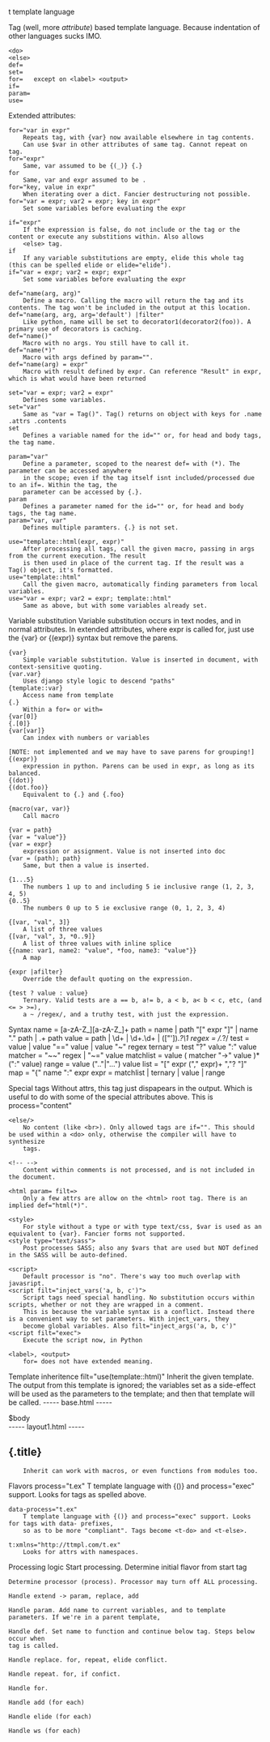 t template language

Tag (well, more *attribute*) based template language. Because indentation of other languages sucks IMO.

	<do>
	<else>
	def=
	set=
	for=   except on <label> <output>
	if=
	param=
	use=

Extended attributes:

	for="var in expr"
		Repeats tag, with {var} now available elsewhere in tag contents.
		Can use $var in other attributes of same tag. Cannot repeat on tag.
	for="expr"
		Same, var assumed to be {(_)} {.}
	for
		Same, var and expr assumed to be . 
	for="key, value in expr"
		When iterating over a dict. Fancier destructuring not possible.
	for="var = expr; var2 = expr; key in expr"
		Set some variables before evaluating the expr
				
	if="expr"
		If the expression is false, do not include or the tag or the content or execute any substitions within. Also allows 
		<else> tag.
	if
		If any variable substitutions are empty, elide this whole tag (this can be spelled elide or elide="elide").
	if="var = expr; var2 = expr; expr"
		Set some variables before evaluating the expr
	
	def="name(arg, arg)"
		Define a macro. Calling the macro will return the tag and its contents. The tag won't be included in the output at this location.
	def="name(arg, arg, arg='default') |filter"
		Like python, name will be set to decorator1(decorator2(foo)). A primary use of decorators is caching.
	def="name()"
		Macro with no args. You still have to call it.
	def="name(*)"
		Macro with args defined by param="".
	def="name(arg) = expr"
		Macro with result defined by expr. Can reference "Result" in expr, which is what would have been returned

	set="var = expr; var2 = expr"
		Defines some variables.
	set="var"
		Same as "var = Tag()". Tag() returns on object with keys for .name .attrs .contents
	set 
		Defines a variable named for the id="" or, for head and body tags, the tag name.
		
	param="var"
		Define a parameter, scoped to the nearest def= with (*). The parameter can be accessed anywhere 
		in the scope; even if the tag itself isnt included/processed due to an if=. Within the tag, the 
		parameter can be accessed by {.}.
	param
		Defines a parameter named for the id="" or, for head and body tags, the tag name.
	param="var, var"
		Defines multiple paramters. {.} is not set.
		
	use="template::html(expr, expr)"
		After processing all tags, call the given macro, passing in args from the current execution. The result
		is then used in place of the current tag. If the result was a Tag() object, it's formatted.
	use="template::html"
		Call the given macro, automatically finding parameters from local variables.
	use="var = expr; var2 = expr; template::html"
		Same as above, but with some variables already set.
		
Variable substitution
	Variable substitution occurs in text nodes, and in normal attributes. In extended attributes, where expr is called for, just use the {var} or {(expr)} syntax but remove the parens.
	
	{var}
		Simple variable substitution. Value is inserted in document, with context-sensitive quoting.
	{var.var}
		Uses django style logic to descend "paths"
	{template::var}
		Access name from template
	{.}
		Within a for= or with=
	{var[0]}
	{.[0]}
	{var[var]}
		Can index with numbers or variables
		
	[NOTE: not implemented and we may have to save parens for grouping!]
	{(expr)}
		expression in python. Parens can be used in expr, as long as its balanced.
	{(dot)}
	{(dot.foo)}
		Equivalent to {.} and {.foo}
		
	{macro(var, var)}
		Call macro
		
	{var = path}
	{var = "value"}}
	{var = expr}
		expression or assignment. Value is not inserted into doc
	{var = (path); path}
		Same, but then a value is inserted.
	
	{1...5}
		The numbers 1 up to and including 5 ie inclusive range (1, 2, 3, 4, 5)
	{0..5}
		The numbers 0 up to 5 ie exclusive range (0, 1, 2, 3, 4)
		
	{[var, "val", 3]}
		A list of three values
	{[var, "val", 3, *0..9]}
		A list of three values with inline splice
	{{name: var1, name2: "value", *foo, name3: "value"}}
		A map 
		
	{expr |afilter}
		Override the default quoting on the expression. 
	
	{test ? value : value}
		Ternary. Valid tests are a == b, a!= b, a < b, a< b < c, etc, (and <= > >=),
		a ~ /regex/, and a truthy test, with just the expression. 
	
Syntax
	name = [a-zA-Z_][a-zA-Z_]+
	path = name | path "[" expr "]" | name "." path | \.+ path
	value = path | \d+ | \d+\.\d+ | (["']).*?\1
	regex = /.*?/
	test = value | value "==" value | value "~" regex
	ternary = test "?" value ":" value
	matcher = "~~" regex | "~=" value
	matchlist = value ( matcher "->" value )* (":" value)
	range = value (".."|"...") value
	list = "[" expr ("," expr)+ ","? "]"
	map = "{" name ":" expr
	expr = matchlist | ternary | value | range

Special tags
	<do>
		Without attrs, this tag just dispapears in the output. Which is useful to do with some of the special attributes above.
		This is process="content"
		
	<else/>
		No content (like <br>). Only allowed tags are if="". This should be used within a <do> only, otherwise the compiler will have to synthesize 
		tags.

	<!-- --> 
		Content within comments is not processed, and is not included in the document.
		
	<html param= filt=>
		Only a few attrs are allow on the <html> root tag. There is an implied def="html(*)".
		
	<style>
	 	For style without a type or with type text/css, $var is used as an equivalent to {var}. Fancier forms not supported.
	<style type="text/sass">
		Post processes SASS; also any $vars that are used but NOT defined in the SASS will be auto-defined.

	<script>
		Default processor is "no". There's way too much overlap with javasript.
	<script filt="inject_vars('a, b, c')">
		Script tags need special handling. No substitution occurs within scripts, whether or not they are wrapped in a comment.
		This is because the variable syntax is a conflict. Instead there is a convenient way to set parameters. With inject_vars, they
		become global variables. Also filt="inject_args('a, b, c')"
	<script filt="exec">
		Execute the script now, in Python
		
	<label>, <output>
		for= does not have extended meaning.

Template inheritence
	filt="use(template::html)"
		Inherit the given template.	The output from this template is ignored; the variables set as a side-effect will be used
		as the parameters to the template; and then that template will be called.
		----- base.html -----
		<html param="head, title, body, h1">
		<head>
		<title extend>$title</title>
		</head>
		<body>
			<h1>$(h1 or title)</title>
			<nav></nav>
			<div id="content">$body</div>
		</body>
		</html>
		----- layout1.html -----
		<html inherit="base" param="title,articles">
		<body>
			<section for=articles>
				<h1>{.title}</h1>
			</section>
		</body>
		</html>
		
		Inherit can work with macros, or even functions from modules too. 

Flavors
	process="t.ex"
		T template language with {()} and process="exec" support. Looks for tags as spelled above.
		
	data-process="t.ex"
		T template language with {()} and process="exec" support. Looks for tags with data- prefixes,
		so as to be more "compliant". Tags become <t-do> and <t-else>.

	t:xmlns="http://ttmpl.com/t.ex"
		Looks for attrs with namespaces.
	
Processing logic
	Start processing. Determine initial flavor from start tag
	
	Determine processor (process). Processor may turn off ALL processing.

	Handle extend -> param, replace, add
	
	Handle param. Add name to current variables, and to template parameters. If we're in a parent template,
	
	Handle def. Set name to function and continue below tag. Steps below occur when 
	tag is called.
	
	Handle replace. for, repeat, elide conflict.
	
	Handle repeat. for, if confict.

	Handle for.
	
	Handle add (for each)
	
	Handle elide (for each)
	
	Handle ws (for each)
